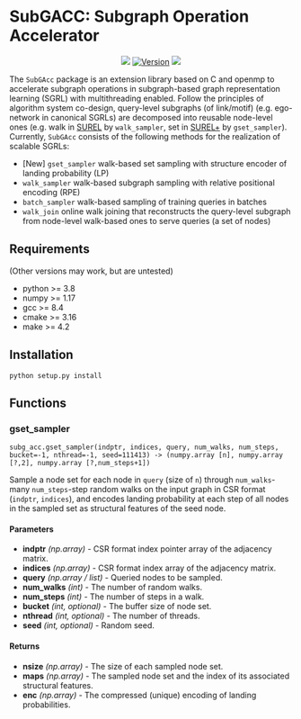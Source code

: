 # **SubGACC**: Subgraph Operation Accelerator
<p align="center">
    <a href="https://github.com/VeritasYin/subg_acc/blob/master/LICENSE"><img src="https://img.shields.io/badge/License-BSD%202--Clause-red.svg"></a>
    <a href="https://github.com/VeritasYin/subg_acc/blob/master/setup.py"><img src="https://img.shields.io/badge/Version-v2.1-orange" alt="Version"></a>
    <a href="https://hits.seeyoufarm.com"><img src="https://hits.seeyoufarm.com/api/count/incr/badge.svg?url=https%3A%2F%2Fgithub.com%2FVeritasYin%2Fsubg_acc&count_bg=%2379C83D&title_bg=%23555555&icon=&icon_color=%23E7E7E7&title=Hits&edge_flat=false"/></a>
</p>

The `SubGAcc` package is an extension library based on C and openmp to accelerate subgraph operations in subgraph-based graph representation learning (SGRL) with multithreading enabled. Follow the principles of algorithm system co-design, query-level subgraphs (of link/motif) (e.g. ego-network in canonical SGRLs) are decomposed into reusable node-level ones (e.g. walk in [SUREL](https://arxiv.org/abs/2202.13538) by `walk_sampler`, set in [SUREL+](https://github.com/VeritasYin/SUREL_Plus/blob/main/manuscript/SUREL_Plus_Full.pdf) by `gset_sampler`). Currently, `SubGAcc` consists of the following methods for the realization of scalable SGRLs:

- [New] `gset_sampler` walk-based set sampling with structure encoder of landing probability (LP) 
- `walk_sampler` walk-based subgraph sampling with relative positional encoding (RPE)
- `batch_sampler` walk-based sampling of training queries in batches
- `walk_join` online walk joining that reconstructs the query-level subgraph from node-level walk-based ones to serve queries (a set of nodes)

## Requirements
(Other versions may work, but are untested)

- python >= 3.8
- numpy >= 1.17
- gcc >= 8.4
- cmake >= 3.16
- make >= 4.2

## Installation
```
python setup.py install
```

## Functions

### gset_sampler

```
subg_acc.gset_sampler(indptr, indices, query, num_walks, num_steps, bucket=-1, nthread=-1, seed=111413) -> (numpy.array [n], numpy.array [?,2], numpy.array [?,num_steps+1])
```

Sample a node set for each node in `query` (size of `n`) through `num_walks`-many `num_steps`-step random walks on the input graph in CSR format (`indptr`, `indices`), and encodes landing probability at each step of all nodes in the sampled set as structural features of the seed node.

#### Parameters

* **indptr** *(np.array)* - CSR format index pointer array of the adjacency matrix.
* **indices** *(np.array)* - CSR format index array of the adjacency matrix.
* **query** *(np.array / list)* - Queried nodes to be sampled.
* **num_walks** *(int)* - The number of random walks.
* **num_steps** *(int)* - The number of steps in a walk.
* **bucket** *(int, optional)* - The buffer size of node set.
* **nthread** *(int, optional)* - The number of threads.
* **seed** *(int, optional)* - Random seed.

#### Returns

* **nsize** *(np.array)* - The size of each sampled node set.
* **maps** *(np.array)* - The sampled node set and the index of its associated structural features.
* **enc** *(np.array)* - The compressed (unique) encoding of landing probabilities.